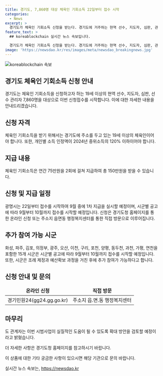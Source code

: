 ```yaml
---
title: 경기도, 7,860명 대상 체육인 기회소득 22일부터 접수 시작
categories:
  - News
excerpt: >
  경기도가 체육인 기회소득 신청을 받는다. 경기도에 거주하는 현역 선수, 지도자, 심판, 관리자 7,860명이 대상이며, 연간 150만 원을 받는다. 신청은 도 홈페이지 및 주소지 행정복지센터에서 가능하며, 광명시는 9월에 1차 지급 예정이다. 화성, 파주, 김포 등 15개 시군도 참여 예정이며, 추가 참여 가능하다. 경기도는 올해 시범사업을 통해 정책을 확대할 계획이며 이에 대한 자세한 정보는 도 홈페이지에서 확인 가능하다.
feature_text: >
  ## koreablockchain 실시간 뉴스 속보입니다.

  경기도가 체육인 기회소득 신청을 받는다. 경기도에 거주하는 현역 선수, 지도자, 심판, 관리자 7,860명이 대상이며, 연간 150만 원을 받는다. 신청은 도 홈페이지 및 주소지 행정복지센터에서 가능하며, 광명시는 9월에 1차 지급 예정이다. 화성, 파주, 김포 등 15개 시군도 참여 예정이며, 추가 참여 가능하다. 경기도는 올해 시범사업을 통해 정책을 확대할 계획이며 이에 대한 자세한 정보는 도 홈페이지에서 확인 가능하다.
image: 'https://newsdao.kr/res/images/meta/newsdao_breakingnews.jpg'
---
```


<p><img src="https://newsdao.kr/res/images/meta/newsdao_breakingnews.jpg" alt="koreablockchain 속보" /></p>

<h2>경기도 체육인 기회소득 신청 안내</h2>

<p>경기도는 체육인 기회소득을 신청하고자 하는 19세 이상의 현역 선수, 지도자, 심판, 선수 관리자 7,860명을 대상으로 이번 신청접수를 시작합니다. 이에 대한 자세한 내용을 안내드리겠습니다.</p>

<h2 data-ke-size="size26">신청 자격</h2>

<p data-ke-size="size16">체육인 기회소득을 받기 위해서는 경기도에 주소를 두고 있는 19세 이상의 체육인이어야 합니다. 또한, 개인별 소득 인정액이 2024년 중위소득의 120% 이하이어야 합니다.</p>

<h2 data-ke-size="size26">지급 내용</h2>

<p data-ke-size="size16">체육인 기회소득은 연간 75만원을 2회에 걸쳐 지급하여 총 150만원을 받을 수 있습니다.</p>

<h2 data-ke-size="size26">신청 및 지급 일정</h2>

<p data-ke-size="size16">광명시는 22일부터 접수를 시작하여 9월 중에 1차 지급을 실시할 예정이며, 시군별 공고에 따라 9월부터 10월까지 접수를 시작할 예정입니다. 신청은 경기도청 홈페이지를 통한 온라인 신청 또는 주소지 읍면동 행정복지센터를 통한 직접 방문으로 이루어집니다.</p>

<h2 data-ke-size="size26">추가 참여 가능 시군</h2>

<p data-ke-size="size16">화성, 파주, 김포, 의정부, 광주, 오산, 이천, 구리, 포천, 양평, 동두천, 과천, 가평, 연천을 포함한 15개 시군은 시군별 공고에 따라 9월부터 10월까지 접수를 시작할 예정입니다. 또한, 시군은 조례 제정과 예산확보 과정을 거친 후에 추가 참여가 가능하다고 합니다.</p>

<h2 data-ke-size="size26">신청 안내 및 문의</h2>

<table>
<thead>
<tr>
<td style="text-align: center; height: 17px;"><b>온라인 신청</b></td>
<td style="text-align: center; height: 17px;"><b>직접 방문</b></td>
</tr>
</thead>
<tbody>
<tr>
<td style="text-align: center; height: 17px;">경기민원24(gg24.gg.go.kr)</td>
<td style="text-align: center; height: 17px;">주소지 읍.면.동 행정복지센터</td>
</tr>
</tbody>
</table>

<h2 data-ke-size="size26">마무리</h2>

<p data-ke-size="size16">도 관계자는 이번 시범사업이 실질적인 도움이 될 수 있도록 확대 방안을 검토할 예정이라고 밝혔습니다.</p>

<p data-ke-size="size16">더 자세한 사항은 경기도청 홈페이지를 참고하시기 바랍니다.</p>

<p data-ke-size="size16">이 상품에 대한 기타 궁금한 사항이 있으시면 해당 기관으로 문의 바랍니다.</p>
실시간 뉴스 속보는, <a href="https://newsdao.kr" rel="dofollow">https://newsdao.kr</a>


